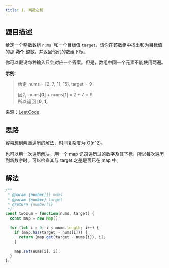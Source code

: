 ```yaml
---
title: 1. 两数之和
---
```


## 题目描述

给定一个整数数组 `nums`  和一个目标值 `target`，请你在该数组中找出和为目标值的那 **两个** 整数，并返回他们的数组下标。

你可以假设每种输入只会对应一个答案。但是，数组中同一个元素不能使用两遍。

**示例:**

> 给定 nums = [2, 7, 11, 15], target = 9
>
> 因为 nums[**0**] + nums[**1**] = 2 + 7 = 9  
> 所以返回 [**0**, **1**]

来源：[LeetCode](https://leetcode-cn.com/problems/two-sum)

## 思路

容易想到两重遍历的解法，时间复杂度为 O(n^2)。

也可以用一次遍历解决。用一个 map 记录遍历过的数字及其下标，所以每次遍历到新数字时，可以检查其与 target 之差是否已在 map 中。

## 解法

```javascript
/**
 * @param {number[]} nums
 * @param {number} target
 * @return {number[]}
 */
const twoSum = function(nums, target) {
  const map = new Map();

  for (let i = 0; i < nums.length; i++) {
    if (map.has(target - nums[i])) {
      return [map.get(target - nums[i]), i];
    }

    map.set(nums[i], i);
  }
};
```
